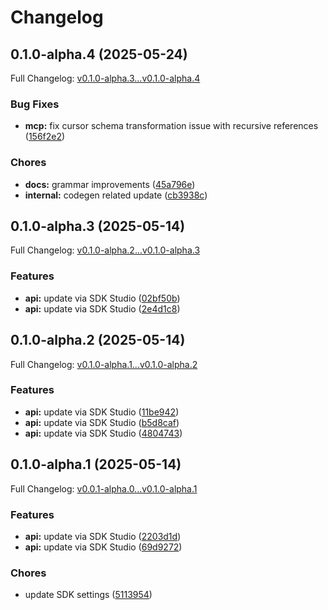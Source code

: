 # Changelog

## 0.1.0-alpha.4 (2025-05-24)

Full Changelog: [v0.1.0-alpha.3...v0.1.0-alpha.4](https://github.com/AccidentalJedi/Remote-Savant-MCP/compare/v0.1.0-alpha.3...v0.1.0-alpha.4)

### Bug Fixes

* **mcp:** fix cursor schema transformation issue with recursive references ([156f2e2](https://github.com/AccidentalJedi/Remote-Savant-MCP/commit/156f2e2afebb0c888785918ebc7a8a239a77c5ec))


### Chores

* **docs:** grammar improvements ([45a796e](https://github.com/AccidentalJedi/Remote-Savant-MCP/commit/45a796ed08558272f7777ad6334453bf99943152))
* **internal:** codegen related update ([cb3938c](https://github.com/AccidentalJedi/Remote-Savant-MCP/commit/cb3938c37eab640edf4d9dfe0e8f6a1aa3c62cba))

## 0.1.0-alpha.3 (2025-05-14)

Full Changelog: [v0.1.0-alpha.2...v0.1.0-alpha.3](https://github.com/AccidentalJedi/Remote-Savant-MCP/compare/v0.1.0-alpha.2...v0.1.0-alpha.3)

### Features

* **api:** update via SDK Studio ([02bf50b](https://github.com/AccidentalJedi/Remote-Savant-MCP/commit/02bf50bb9c14e0d3e68f59e4e1c548f6b353f8e5))
* **api:** update via SDK Studio ([2e4d1c8](https://github.com/AccidentalJedi/Remote-Savant-MCP/commit/2e4d1c8f0ab0a95c5bffc6fb2144b7967b8aca04))

## 0.1.0-alpha.2 (2025-05-14)

Full Changelog: [v0.1.0-alpha.1...v0.1.0-alpha.2](https://github.com/AccidentalJedi/Remote-Savant-MCP/compare/v0.1.0-alpha.1...v0.1.0-alpha.2)

### Features

* **api:** update via SDK Studio ([11be942](https://github.com/AccidentalJedi/Remote-Savant-MCP/commit/11be942133f4e03a9613de485a718c11a116bb06))
* **api:** update via SDK Studio ([b5d8caf](https://github.com/AccidentalJedi/Remote-Savant-MCP/commit/b5d8caf105c2f05190543b4f6172021c5783b619))
* **api:** update via SDK Studio ([4804743](https://github.com/AccidentalJedi/Remote-Savant-MCP/commit/4804743b1fd15c866f704d0f1b48ed7a9a8914d2))

## 0.1.0-alpha.1 (2025-05-14)

Full Changelog: [v0.0.1-alpha.0...v0.1.0-alpha.1](https://github.com/AccidentalJedi/Remote-Savant-MCP/compare/v0.0.1-alpha.0...v0.1.0-alpha.1)

### Features

* **api:** update via SDK Studio ([2203d1d](https://github.com/AccidentalJedi/Remote-Savant-MCP/commit/2203d1d50992258b1c7d4d3ec2f5a45b8c313077))
* **api:** update via SDK Studio ([69d9272](https://github.com/AccidentalJedi/Remote-Savant-MCP/commit/69d927211de0fe539d15ce2427cf7eb4f77480c9))


### Chores

* update SDK settings ([5113954](https://github.com/AccidentalJedi/Remote-Savant-MCP/commit/511395461b69b27aaf306399a904187c0556ffa5))

